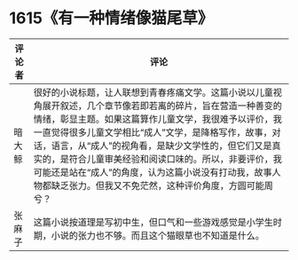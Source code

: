 # 1615《有一种情绪像猫尾草》

评论者 | 评论 |
|---|---|
暗大鲸|很好的小说标题，让人联想到青春疼痛文学。这篇小说以儿童视角展开叙述，几个章节像若即若离的碎片，旨在营造一种善变的情绪，彰显主题。如果这篇算作儿童文学，我很难予以评价，我一直觉得很多儿童文学相比“成人”文学，是降格写作，故事，对话，语言，从“成人”的视角看，是缺少文学性的，但它们又是真实的，是符合儿童审美经验和阅读口味的。所以，非要评价，我可能还是站在“成人”的角度，认为这篇小说没有打动我，故事人物都缺乏张力。但我又不免茫然，这种评价角度，方圆可能周兮？
张麻子|这篇小说按道理是写初中生，但口气和一些游戏感觉是小学生时期，小说的张力也不够。而且这个猫眼草也不知道是什么。